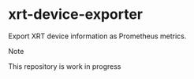 # xrt-device-exporter

Export XRT device information as Prometheus metrics.

>[!NOTE]
>This repository is work in progress
